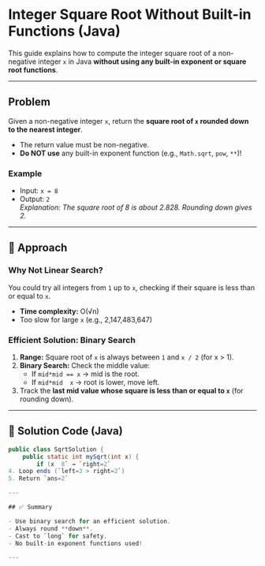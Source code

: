 # Integer Square Root Without Built-in Functions (Java)

This guide explains how to compute the integer square root of a non-negative integer `x` in Java **without using any built-in exponent or square root functions**.

---

## Problem

Given a non-negative integer `x`, return the **square root of `x` rounded down to the nearest integer**.

- The return value must be non-negative.
- **Do NOT use** any built-in exponent function (e.g., `Math.sqrt`, `pow`, `**`)!

### Example

- Input: `x = 8`
- Output: `2`  
  _Explanation: The square root of 8 is about 2.828. Rounding down gives 2._

---

## 🧠 Approach

### Why Not Linear Search?

You could try all integers from `1` up to `x`, checking if their square is less than or equal to `x`.

- **Time complexity:** O(√n)
- Too slow for large `x` (e.g., 2,147,483,647)

### Efficient Solution: **Binary Search**

1. **Range:** Square root of `x` is always between `1` and `x / 2` (for x > 1).
2. **Binary Search:** Check the middle value:
   - If `mid*mid == x` → mid is the root.
   - If `mid*mid  x` → root is lower, move left.
3. Track the **last mid value whose square is less than or equal to `x`** (for rounding down).

---

## 📝 Solution Code (Java)

```java
public class SqrtSolution {
    public static int mySqrt(int x) {
        if (x  8` → `right=2`
4. Loop ends (`left=3 > right=2`)
5. Return `ans=2`

---

## ✅ Summary

- Use binary search for an efficient solution.
- Always round **down**.
- Cast to `long` for safety.
- No built-in exponent functions used!

---
```

